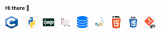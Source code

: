 ### Hi there 👋

<div>
    <img src="c.png" alt="C language" width="40" height="40" style=" margin-right: 20px; padding-bottom: 20px;">
    <img src="python2.png" alt="Python" width="40" height="40" style=" margin-right: 10px; padding-bottom: 20px;">
    <img src="django.jpg" alt="Django" width="40" height="40" style=" margin-right: 10px; padding-bottom: 20px;">
    <img src="DRF logo.png" alt="DRF" width="40" height="40" style=" margin-right: 10px; padding-bottom: 20px;">
    <img src="database.png" alt="Database" width="40" height="40" style=" margin-right: 10px; padding-bottom: 20px;">
    <img src="Mysql.png" alt="Mysql" width="40" height="40" style=" margin-right: 10px; padding-bottom: 20px;">
    <img src="HTML.png" alt="HTML" width="40" height="40" style=" margin-right: 10px; padding-bottom: 20px;">
    <img src="CSS.png" alt="CSS" width="40" height="40" style=" margin-right: 10px; padding-bottom: 20px;">
    <img src="git.png" alt="Git" width="40" height="40" style=" margin-right: 10px; padding-bottom: 20px;">
</div>


<!--
**usamaalzomor/usamaalzomor** is a ✨ _special_ ✨ repository because its `README.md` (this file) appears on your GitHub profile.

Here are some ideas to get you started:

- 🔭 I’m currently working on ...
- 🌱 I’m currently learning ...
- 👯 I’m looking to collaborate on ...
- 🤔 I’m looking for help with ...
- 💬 Ask me about ...
- 📫 How to reach me: ...
- 😄 Pronouns: ...
- ⚡ Fun fact: ...
-->
